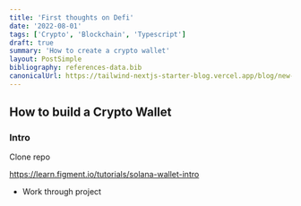 ```yaml
---
title: 'First thoughts on Defi'
date: '2022-08-01'
tags: ['Crypto', 'Blockchain', 'Typescript']
draft: true
summary: 'How to create a crypto wallet'
layout: PostSimple
bibliography: references-data.bib
canonicalUrl: https://tailwind-nextjs-starter-blog.vercel.app/blog/new-features-in-v1/
---
```


## How to build a Crypto Wallet

### Intro

Clone repo

https://learn.figment.io/tutorials/solana-wallet-intro

- Work through project
